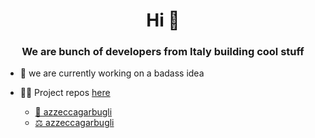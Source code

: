 <h1 align="center">Hi 👋</h1>
<h3 align="center">We are bunch of developers from Italy building cool stuff</h3>

- 🔭 we are currently working on a badass idea

- 👨‍💻 Project repos [here](https://github.com/orgs/bettercallsaullegal/repositories)
  - [🐍 azzeccagarbugli](https://github.com/bettercallsaullegal/pySaulGoodman)
  - [⚖️ azzeccagarbugli](https://github.com/bettercallsaullegal/Azzeccagarbugli-App)
